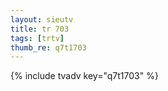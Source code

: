 ```yaml
--- 
layout: sieutv
title: tr 703
tags: [trtv]
thumb_re: q7t1703
---
```

{% include tvadv key="q7t1703" %} 
